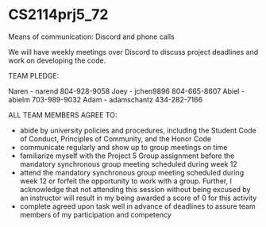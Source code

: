 #  CS2114prj5_72
 
 Means of communication: Discord and phone calls 
 
 We will have weekly meetings over Discord to discuss project deadlines and work on developing the code. 
 
 TEAM PLEDGE:
 
 Naren - narend 804-928-9058
 Joey - jchen9896 804-665-8607
 Abiel - abielm 703-989-9032
 Adam - adamschantz 434-282-7166
 
 ALL TEAM MEMBERS AGREE TO:
 
- abide by university policies and procedures, including the Student Code of Conduct, Principles of Community, and the Honor Code
- communicate regularly and show up to group meetings on time
- familiarize myself with the Project 5 Group assignment before the mandatory synchronous group meeting scheduled during week 12
- attend the mandatory synchronous group meeting scheduled during week 12 or forfeit the opportunity to work with a group.  Further, I acknowledge that not attending this session without being excused by an instructor will result in my being awarded a score of 0 for this activity 
- complete agreed upon task well in advance of deadlines to assure team members of my participation and competency
